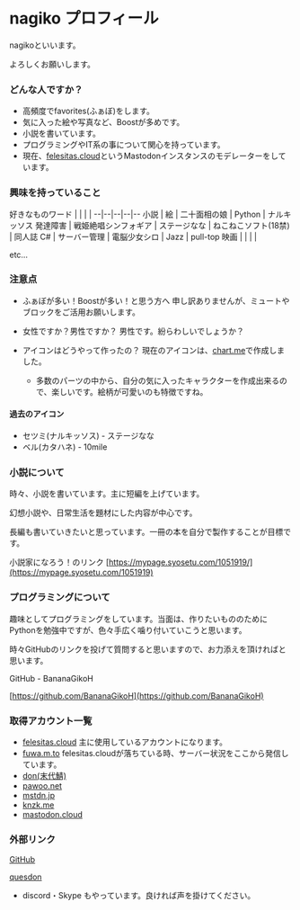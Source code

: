 # nagiko プロフィール
nagikoといいます。

よろしくお願いします。

### どんな人ですか？
- 高頻度でfavorites(ふぁぼ)をします。
- 気に入った絵や写真など、Boostが多めです。
- 小説を書いています。
- プログラミングやIT系の事について関心を持っています。
- 現在、[felesitas.cloud](https://felesitas.cloud/about/)というMastodonインスタンスのモデレーターをしています。

### 興味を持っていること

好きなものワード | | | |
--|--|--|--|--
小説 | 絵 | 二十面相の娘 | Python | ナルキッソス
発達障害 | 戦姫絶唱シンフォギア | ステージなな | ねこねこソフト(18禁) | 同人誌
C# | サーバー管理 | 電脳少女シロ | Jazz | pull-top
映画 | | | |

etc…


### 注意点
- ふぁぼが多い！Boostが多い！と思う方へ
  申し訳ありませんが、ミュートやブロックをご活用お願いします。

- 女性ですか？男性ですか？
  男性です。紛らわしいでしょうか？

- アイコンはどうやって作ったの？
  現在のアイコンは、[chart.me](https://chart.me/)で作成しました。
  - 多数のパーツの中から、自分の気に入ったキャラクターを作成出来るので、楽しいです。絵柄が可愛いのも特徴ですね。

#### 過去のアイコン
- セツミ(ナルキッソス) - ステージなな
- ベル(カタハネ) - 10mile

### 小説について
時々、小説を書いています。主に短編を上げています。

幻想小説や、日常生活を題材にした内容が中心です。

長編も書いていきたいと思っています。一冊の本を自分で製作することが目標です。

小説家になろう！のリンク
[https://mypage.syosetu.com/1051919/](https://mypage.syosetu.com/1051919)

### プログラミングについて
趣味としてプログラミングをしています。当面は、作りたいもののためにPythonを勉強中ですが、色々手広く噛り付いていこうと思います。

時々GitHubのリンクを投げて質問すると思いますので、お力添えを頂ければと思います。

GitHub - BananaGikoH

[https://github.com/BananaGikoH](https://github.com/BananaGikoH)

### 取得アカウント一覧
- [felesitas.cloud](https://felesitas.cloud/@BananaGiko_cle)
  主に使用しているアカウントになります。
- [fuwa.m.to](https://huwa.m.to/@BananaGiko_cle)
  felesitas.cloudが落ちている時、サーバー状況をここから発信しています。
- [don(末代鯖)](https://mstdn.maud.io/@BananaGiko_cle)
- [pawoo.net](https://pawoo.net/@BananaGiko_cle)
- [mstdn.jp](https://mstdn.jp@BananaGiko_cle)
- [knzk.me](https://knzk.me/@BananaGiko_cle)
- [mastodon.cloud](https://mastodon.cloud/@BananaGiko_cle)
  
### 外部リンク
[GitHub](https://github.com/BananaGikoH)

[quesdon](https://quesdon.rinsuki.tk/@BananaGiko_cle@felesitas.cloud)

- discord・Skype
もやっています。良ければ声を掛けてください。